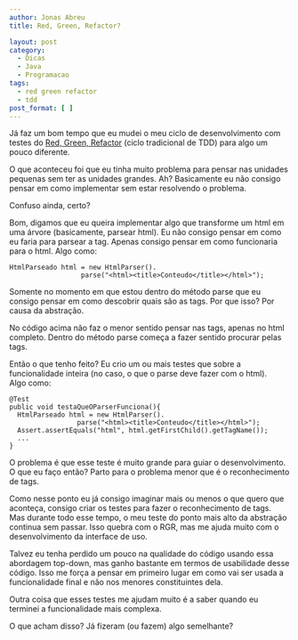 ```yaml
---
author: Jonas Abreu
title: Red, Green, Refactor?

layout: post
category:
  - Dicas
  - Java
  - Programacao
tags:
  - red green refactor
  - tdd
post_format: [ ]
---
```

Já faz um bom tempo que eu mudei o meu ciclo de desenvolvimento com testes do [Red, Green, Refactor][1] (ciclo tradicional de TDD) para algo um pouco diferente.

O que aconteceu foi que eu tinha muito problema para pensar nas unidades pequenas sem ter as unidades grandes. Ah? Basicamente eu não consigo pensar em como implementar sem estar resolvendo o problema.

Confuso ainda, certo? 

Bom, digamos que eu queira implementar algo que transforme um html em uma árvore (basicamente, parsear html). Eu não consigo pensar em como eu faria para parsear a tag. Apenas consigo pensar em como funcionaria para o html. Algo como:

    
    HtmlParseado html = new HtmlParser().
                      parse("<html><title>Conteudo</title></html>");
    

Somente no momento em que estou dentro do método parse que eu consigo pensar em como descobrir quais são as tags. Por que isso? Por causa da abstração.

No código acima não faz o menor sentido pensar nas tags, apenas no html completo. Dentro do método parse começa a fazer sentido procurar pelas tags.

Então o que tenho feito? Eu crio um ou mais testes que sobre a funcionalidade inteira (no caso, o que o parse deve fazer com o html).  
Algo como:

    
    @Test
    public void testaQueOParserFunciona(){
      HtmlParseado html = new HtmlParser().
                     parse("<html><title>Conteudo</title></html>");
      Assert.assertEquals("html", html.getFirstChild().getTagName());
      ...
    }
    

O problema é que esse teste é muito grande para guiar o desenvolvimento. O que eu faço então? Parto para o problema menor que é o reconhecimento de tags.

Como nesse ponto eu já consigo imaginar mais ou menos o que quero que aconteça, consigo criar os testes para fazer o reconhecimento de tags.  
Mas durante todo esse tempo, o meu teste do ponto mais alto da abstração continua sem passar. Isso quebra com o RGR, mas me ajuda muito com o desenvolvimento da interface de uso.

Talvez eu tenha perdido um pouco na qualidade do código usando essa abordagem top-down, mas ganho bastante em termos de usabilidade desse código. Isso me força a pensar em primeiro lugar em como vai ser usada a funcionalidade final e não nos menores constituintes dela.

Outra coisa que esses testes me ajudam muito é a saber quando eu terminei a funcionalidade mais complexa. 

O que acham disso? Já fizeram (ou fazem) algo semelhante? 














 [1]: http://en.wikipedia.org/wiki/Test-driven_development





